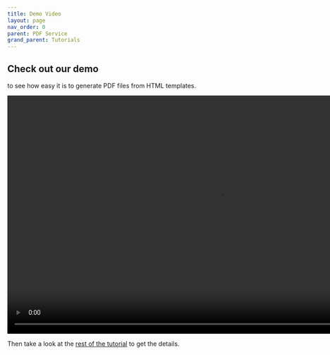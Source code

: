 ```yaml
---
title: Demo Video
layout: page
nav_order: 0
parent: PDF Service
grand_parent: Tutorials
---
```


## Check out our demo

to see how easy it is to generate PDF files from HTML templates.

<video width="960" height="540" controls>
  <source src="https://file-service.adsp-dev.gov.ab.ca/file/v1/files/658f7b1a-eed9-4328-935c-bf36343ce9ca/download" type="video/mp4">
  Your browser does not support the video tag.
</video>

Then take a look at the [rest of the tutorial](/adsp-monorepo/tutorials/pdf-service/introduction.html) to get the details.

